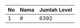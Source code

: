| No | Nama            | Jumlah Level |
|----|-----------------|--------------|
| 1  | #    |    6392        |
